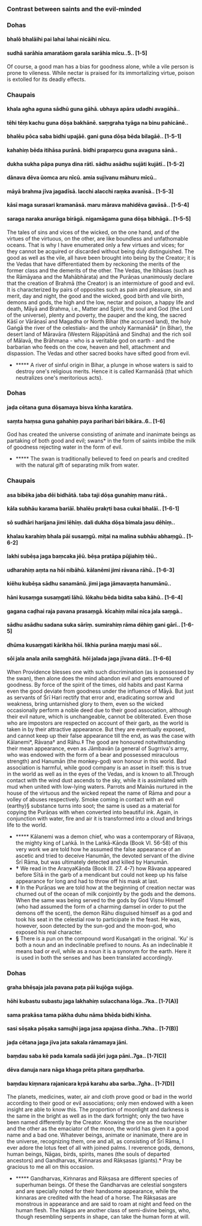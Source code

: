 ### Contrast between saints and the evil-minded

### Dohas

#### bhalō bhalāihi pai lahai lahai nicāihi nīcu.
#### sudhā sarāhia amaratāom garala sarāhia mīcu..5.. [1-5]

Of course, a good man has a bias for goodness alone, while a vile person is prone to vileness. While nectar is praised for its immortalizing virtue, poison is extolled for its deadly effects.

### Chaupais

#### khala agha aguna sādhū guna gāhā. ubhaya apāra udadhi avagāhā..
#### tēhi tēṃ kachu guna dōṣa bakhānē. saṃgraha tyāga na binu pahicānē..
#### bhalēu pōca saba bidhi upajāē. gani guna dōṣa bēda bilagāē.. [1-5-1]
#### kahahiṃ bēda itihāsa purānā. bidhi prapaṃcu guna avaguna sānā..
#### dukha sukha pāpa punya dina rātī. sādhu asādhu sujāti kujātī.. [1-5-2]
#### dānava dēva ūomca aru nīcū. amia sujīvanu māhuru mīcū..
#### māyā brahma jīva jagadīsā. lacchi alacchi raṃka avanīsā.. [1-5-3]
#### kāsī maga surasari kramanāsā. maru mārava mahidēva gavāsā.. [1-5-4]
#### saraga naraka anurāga birāgā. nigamāgama guna dōṣa bibhāgā.. [1-5-5]

The tales of sins and vices of the wicked, on the one hand, and of the virtues of the virtuous, on the other, are like boundless and unfathomable oceans. That is why I have enumerated only a few virtues and vices; for they cannot be acquired or discarded without being duly distinguished. The good as well as the vile, all have been brought into being by the Creator; it is the Vedas that have differentiated them by reckoning the merits of the former class and the demerits of the other. The Vedas, the Itihāsas (such as the Rāmāyaṇa and the Mahābhārata) and the Purāṇas unanimously declare that the creation of Brahmā (the Creator) is an intermixture of good and evil. It is characterized by pairs of opposites such as pain and pleasure, sin and merit, day and night, the good and the wicked, good birth and vile birth, demons and gods, the high and the low, nectar and poison, a happy life and death, Māyā and Brahma, i.e., Matter and Spirit, the soul and God (the Lord of the universe), plenty and poverty, the pauper and the king, the sacred Kāśī or Vārāṇasī and Magadha or North Bihar (the accursed land), the holy Gaṅgā the river of the celestials- and the unholy Karmanāśā* (in Bihar), the desert land of Māravāra (Western Rājapūtānā and Sindha) and the rich soil of Mālavā, the Brāhmaṇa - who is a veritable god on earth - and the barbarian who feeds on the cow, heaven and hell, attachment and dispassion. The Vedas and other sacred books have sifted good from evil.

- ***** A river of sinful origin in Bihar, a plunge in whose waters is said to destroy one's religious merits. Hence it is called Karmanāśā (that which neutralizes one's meritorious acts).

### Dohas

#### jaḍa cētana guna dōṣamaya bisva kīnha karatāra.
#### saṃta haṃsa guna gahahiṃ paya parihari bāri bikāra..6.. [1-6]

God has created the universe consisting of animate and inanimate beings as partaking of both good and evil; swans* in the form of saints imbibe the milk of goodness rejecting water in the form of evil.

- ***** The swan is traditionally believed to feed on pearls and credited with the natural gift of separating milk from water.

### Chaupais

#### asa bibēka jaba dēi bidhātā. taba taji dōṣa gunahiṃ manu rātā..
#### kāla subhāu karama bariāī. bhalēu prakṛti basa cukai bhalāī.. [1-6-1]
#### sō sudhāri harijana jimi lēhīṃ. dali dukha dōṣa bimala jasu dēhīṃ..
#### khalau karahiṃ bhala pāi susaṃgū. miṭai na malina subhāu abhaṃgū.. [1-6-2]
#### lakhi subēṣa jaga baṃcaka jēū. bēṣa pratāpa pūjiahiṃ tēū..
#### udharahiṃ aṃta na hōi nibāhū. kālanēmi jimi rāvana rāhū.. [1-6-3]
#### kiēhu kubēṣa sādhu sanamānū. jimi jaga jāmavaṃta hanumānū..
#### hāni kusaṃga susaṃgati lāhū. lōkahu bēda bidita saba kāhū.. [1-6-4]
#### gagana caḍhai raja pavana prasaṃgā. kīcahiṃ milai nīca jala saṃgā..
#### sādhu asādhu sadana suka sārīṃ. sumirahiṃ rāma dēhiṃ gani gārī.. [1-6-5]
#### dhūma kusaṃgati kārikha hōī. likhia purāna maṃju masi sōī..
#### sōi jala anala anila saṃghātā. hōi jalada jaga jīvana dātā.. [1-6-6]

When Providence blesses one with such discrimination (as is possessed by the swan), then alone does the mind abandon evil and gets enamoured of goodness. By force of the spirit of the times, old habits and past Karma even the good deviate from goodness under the influence of Māyā. But just as servants of Śrī Hari rectify that error and, eradicating sorrow and weakness, bring untarnished glory to them, even so the wicked occasionally perform a noble deed due to their good association, although their evil nature, which is unchangeable, cannot be obliterated. Even those who are impostors are respected on account of their garb, as the world is taken in by their attractive appearance. But they are eventually exposed, and cannot keep up their false appearance till the end, as was the case with Kālanemi*, Rāvaṇa† and Rāhu.‡ The good are honoured notwithstanding their mean appearance, even as Jāmbavān (a general of Sugrriva's army, who was endowed with the form of a bear and possessed miraculous strength) and Hanumān (the monkey-god) won honour in this world. Bad association is harmful, while good company is an asset in itself: this is true in the world as well as in the eyes of the Vedas, and is known to all.Through contact with the wind dust ascends to the sky, while it is assimilated with mud when united with low-lying waters. Parrots and Mainās nurtured in the house of the virtuous and the wicked repeat the name of Rāma and pour a volley of abuses respectively. Smoke coming in contact with an evil (earthy)§ substance turns into soot; the same is used as a material for copying the Purāṇas with when converted into beautiful ink. Again, in conjunction with water, fire and air it is transformed into a cloud and brings life to the world.

- ***** Kālanemi was a demon chief, who was a contemporary of Rāvaṇa, the mighty king of Laṅkā. In the Laṅkā-Kāṇda (Book VI. 56-58) of this very work we are told how he assumed the false appearance of an ascetic and tried to deceive Hanumān, the devoted servant of the divine Śrī Rāma, but was ultimately detected and killed by Hanumān.
- **†** We read in the AraṇyaKāṇda (Book III. 27. 4-7) how Rāvaṇa appeared before Sītā in the garb of a mendicant but could not keep up his false appearance for long and had to throw off his mask at last.
- **‡** In the Purāṇas we are told how at the beginning of creation nectar was churned out of the ocean of milk conjointly by the gods and the demons. When the same was being served to the gods by God Viṣṇu Himself (who had assumed the form of a charming damsel in order to put the demons off the scent), the demon Rāhu disguised himself as a god and took his seat in the celestial row to participate in the feast. He was, however, soon detected by the sun-god and the moon-god, who exposed his real character.
- **§** There is a pun on the compound word Kusaṅgati in the original. 'Ku' is both a noun and an indeclinable prefixed to nouns. As an indeclinable it means bad or evil, while as a noun it is a synonym for the earth. Here it is used in both the senses and has been translated accordingly.

### Dohas

#### graha bhēṣaja jala pavana paṭa pāi kujōga sujōga.
#### hōhi kubastu subastu jaga lakhahiṃ sulacchana lōga..7ka.. [1-7(A)]
#### sama prakāsa tama pākha duhu nāma bhēda bidhi kīnha.
#### sasi sōṣaka pōṣaka samujhi jaga jasa apajasa dīnha..7kha.. [1-7(B)]
#### jaḍa cētana jaga jīva jata sakala rāmamaya jāni.
#### baṃdau saba kē pada kamala sadā jōri juga pāni..7ga.. [1-7(C)]
#### dēva danuja nara nāga khaga prēta pitara gaṃdharba.
#### baṃdau kiṃnara rajanicara kṛpā karahu aba sarba..7gha.. [1-7(D)]

The planets, medicines, water, air and cloth prove good or bad in the world according to their good or evil associations; only men endowed with a keen insight are able to know this. The proportion of moonlight and darkness is the same in the bright as well as in the dark fortnight; only the two have been named differently by the Creator. Knowing the one as the nourisher and the other as the emaciator of the moon, the world has given it a good name and a bad one. Whatever beings, animate or inanimate, there are in the universe, recognizing them, one and all, as consisting of Śrī Rāma, I ever adore the lotus feet of all with joined palms. I reverence gods, demons, human beings, Nāgas, birds, spirits, manes (the souls of departed ancestors) and Gandharvas, Kiṁnaras and Rākṣasas (giants).* Pray be gracious to me all on this occasion.

- ***** Gandharvas, Kiṁnaras and Rākṣasa are different species of superhuman beings. Of these the Gandharvas are celestial songsters and are specially noted for their handsome appearance, while the kinnaras are credited with the head of a horse. The Rākṣasas are monstrous in appearance and are said to roam at night and feed on the human flesh. The Nāgas are another class of semi-divine beings, who, though resembling serpents in shape, can take the human form at will.